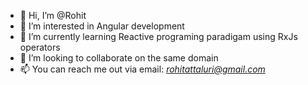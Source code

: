 - 👋 Hi, I’m @Rohit
- 👀 I’m interested in Angular development
- 🌱 I’m currently learning Reactive programing paradigam using RxJs operators
- 💞️ I’m looking to collaborate on the same domain
- 📫 You can reach me out via email: *rohitattaluri@gmail.com*

<!---
rohitattaluri552/rohitattaluri552 is a ✨ special ✨ repository because its `README.md` (this file) appears on your GitHub profile.
You can click the Preview link to take a look at your changes.
--->
